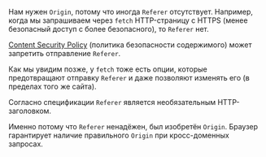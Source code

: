 Нам нужен `Origin`, потому что иногда `Referer` отсутствует. Например, когда мы запрашиваем через `fetch` HTTP-страницу с HTTPS (менее безопасный доступ с более безопасного), то `Referer` нет.

[Content Security Policy](http://en.wikipedia.org/wiki/Content_Security_Policy) (политика безопасности содержимого) может запретить отправление `Referer`.

Как мы увидим позже, у `fetch` тоже есть опции, которые предотвращают отправку `Referer` и даже позволяют изменять его (в пределах того же сайта).

Согласно спецификации `Referer` является необязательным HTTP-заголовком.

Именно потому что `Referer` ненадёжен, был изобретён `Origin`. Браузер гарантирует наличие правильного `Origin` при кросс-доменных запросах.
